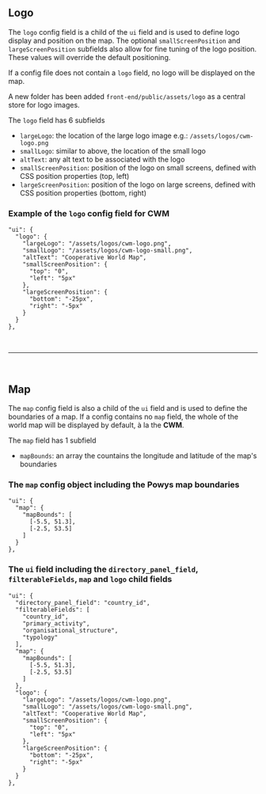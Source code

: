## Logo

The `logo` config field is a child of the `ui` field and is used to define logo display and position on the map. The optional `smallScreenPosition` and `largeScreenPosition` subfields also allow for fine tuning of the logo position. These values will override the default positioning.

If a config file does not contain a `logo` field, no logo will be displayed on the map.

A new folder has been added `front-end/public/assets/logo` as a central store for logo images.

The `logo` field has 6 subfields

- `largeLogo`: the location of the large logo image e.g.: `/assets/logos/cwm-logo.png`
- `smallLogo`: similar to above, the location of the small logo
- `altText`: any alt text to be associated with the logo
- `smallScreenPosition`: position of the logo on small screens, defined with CSS position properties (top, left)
- `largeScreenPosition`: position of the logo on large screens, defined with CSS position properties (bottom, right)

### Example of the `logo` config field for **CWM**

```
"ui": {
  "logo": {
    "largeLogo": "/assets/logos/cwm-logo.png",
    "smallLogo": "/assets/logos/cwm-logo-small.png",
    "altText": "Cooperative World Map",
    "smallScreenPosition": {
      "top": "0",
      "left": "5px"
    },
    "largeScreenPosition": {
      "bottom": "-25px",
      "right": "-5px"
    }
  }
},
```

<br />

---

<br />

## Map

The `map` config field is also a child of the `ui` field and is used to define the boundaries of a map. If a config contains no `map` field, the whole of the world map will be displayed by default, à la the **CWM**.

The `map` field has 1 subfield

- `mapBounds`: an array the countains the longitude and latitude of the map's boundaries

### The `map` config object including the **Powys** map boundaries

```
"ui": {
  "map": {
    "mapBounds": [
      [-5.5, 51.3],
      [-2.5, 53.5]
    ]
  }
},
```

### The `ui` field including the `directory_panel_field`, `filterableFields`, `map` and `logo` child fields

```
"ui": {
  "directory_panel_field": "country_id",
  "filterableFields": [
    "country_id",
    "primary_activity",
    "organisational_structure",
    "typology"
  ],
  "map": {
    "mapBounds": [
      [-5.5, 51.3],
      [-2.5, 53.5]
    ]
  },
  "logo": {
    "largeLogo": "/assets/logos/cwm-logo.png",
    "smallLogo": "/assets/logos/cwm-logo-small.png",
    "altText": "Cooperative World Map",
    "smallScreenPosition": {
      "top": "0",
      "left": "5px"
    },
    "largeScreenPosition": {
      "bottom": "-25px",
      "right": "-5px"
    }
  }
},
```
